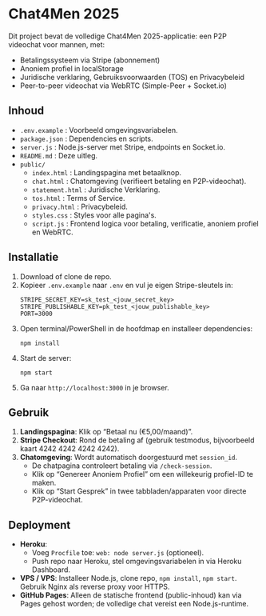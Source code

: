 # Chat4Men 2025

Dit project bevat de volledige Chat4Men 2025-applicatie: een P2P videochat voor mannen, met:

- Betalingssysteem via Stripe (abonnement)
- Anoniem profiel in localStorage
- Juridische verklaring, Gebruiksvoorwaarden (TOS) en Privacybeleid
- Peer-to-peer videochat via WebRTC (Simple-Peer + Socket.io)

## Inhoud

- `.env.example` : Voorbeeld omgevingsvariabelen.
- `package.json` : Dependencies en scripts.
- `server.js` : Node.js-server met Stripe, endpoints en Socket.io.
- `README.md` : Deze uitleg.
- `public/`
  - `index.html` : Landingspagina met betaalknop.
  - `chat.html` : Chatomgeving (verifieert betaling en P2P-videochat).
  - `statement.html` : Juridische Verklaring.
  - `tos.html` : Terms of Service.
  - `privacy.html` : Privacybeleid.
  - `styles.css` : Styles voor alle pagina's.
  - `script.js` : Frontend logica voor betaling, verificatie, anoniem profiel en WebRTC.

## Installatie

1. Download of clone de repo.
2. Kopieer `.env.example` naar `.env` en vul je eigen Stripe-sleutels in:
   ```
   STRIPE_SECRET_KEY=sk_test_<jouw_secret_key>
   STRIPE_PUBLISHABLE_KEY=pk_test_<jouw_publishable_key>
   PORT=3000
   ```
3. Open terminal/PowerShell in de hoofdmap en installeer dependencies:
   ```
   npm install
   ```
4. Start de server:
   ```
   npm start
   ```
5. Ga naar `http://localhost:3000` in je browser.

## Gebruik

1. **Landingspagina**: Klik op “Betaal nu (€5,00/maand)”.
2. **Stripe Checkout**: Rond de betaling af (gebruik testmodus, bijvoorbeeld kaart 4242 4242 4242 4242).
3. **Chatomgeving**: Wordt automatisch doorgestuurd met `session_id`. 
   - De chatpagina controleert betaling via `/check-session`.
   - Klik op “Genereer Anoniem Profiel” om een willekeurig profiel-ID te maken.
   - Klik op “Start Gesprek” in twee tabbladen/apparaten voor directe P2P-videochat.

## Deployment

- **Heroku**: 
  - Voeg `Procfile` toe: `web: node server.js` (optioneel).
  - Push repo naar Heroku, stel omgevingsvariabelen in via Heroku Dashboard.
- **VPS / VPS**: Installeer Node.js, clone repo, `npm install`, `npm start`. Gebruik Nginx als reverse proxy voor HTTPS.
- **GitHub Pages**: Alleen de statische frontend (public-inhoud) kan via Pages gehost worden; de volledige chat vereist een Node.js-runtime.
